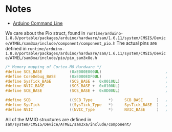 
#


# Notes
- [Arduino Command Line](https://github.com/arduino/Arduino/blob/master/build/shared/manpage.adoc)

We care about the Pio struct, found in `runtime/arduino-1.8.8/portable/packages/arduino/hardware/sam/1.6.11/system/CMSIS/Device/ATMEL/sam3xa/include/component/component_pio.h`
The actual pins are defined in `runtime/arduino-1.8.8/portable/packages/arduino/hardware/sam/1.6.11/system/CMSIS/Device/ATMEL/sam3xa/include/pio/pio_sam3x8e.h`


```C
/* Memory mapping of Cortex-M0 Hardware */
#define SCS_BASE            (0xE000E000UL)                            /*!< System Control Space Base Address */
#define CoreDebug_BASE      (0xE000EDF0UL)                            /*!< Core Debug Base Address           */
#define SysTick_BASE        (SCS_BASE +  0x0010UL)                    /*!< SysTick Base Address              */
#define NVIC_BASE           (SCS_BASE +  0x0100UL)                    /*!< NVIC Base Address                 */
#define SCB_BASE            (SCS_BASE +  0x0D00UL)                    /*!< System Control Block Base Address */

#define SCB                 ((SCB_Type       *)     SCB_BASE      )   /*!< SCB configuration struct           */
#define SysTick             ((SysTick_Type   *)     SysTick_BASE  )   /*!< SysTick configuration struct       */
#define NVIC                ((NVIC_Type      *)     NVIC_BASE     )   /*!< NVIC configuration struct          */
```

All of the MMIO structures are defined in `sam/system/CMSIS/Device/ATMEL/sam3xa/include/component/`
